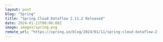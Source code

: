 ```yaml
---
layout: post
blog: "Spring"
title: "Spring Cloud Dataflow 2.11.2 Released"
date: 2024-01-11T00:00:00Z
image: images/spring.png
remote_url: "https://spring.io/blog/2024/01/11/spring-cloud-dataflow-2-11-2-released"
---
```

